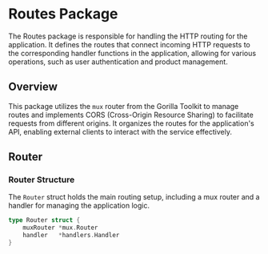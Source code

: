# Routes Package

The Routes package is responsible for handling the HTTP routing for the application. It defines the routes that connect incoming HTTP requests to the corresponding handler functions in the application, allowing for various operations, such as user authentication and product management.

## Overview

This package utilizes the `mux` router from the Gorilla Toolkit to manage routes and implements CORS (Cross-Origin Resource Sharing) to facilitate requests from different origins. It organizes the routes for the application's API, enabling external clients to interact with the service effectively.

## Router

### Router Structure

The `Router` struct holds the main routing setup, including a mux router and a handler for managing the application logic.

```go
type Router struct {
    muxRouter *mux.Router
    handler   *handlers.Handler
}